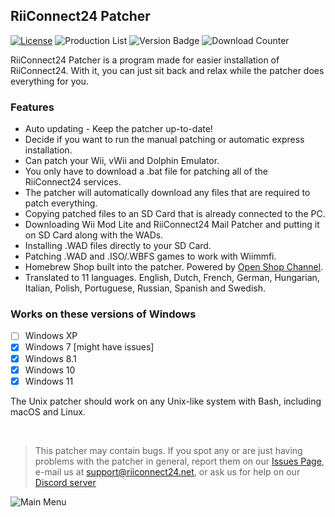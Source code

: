 ## RiiConnect24 Patcher
[![License](https://img.shields.io/github/license/riiconnect24/RiiConnect24-Patcher.svg?style=flat-square)](http://www.gnu.org/licenses/gpl-3.0)
![Production List](https://img.shields.io/discord/206934458954153984.svg?style=flat-square)
![Version Badge](https://img.shields.io/github/release/riiconnect24/RiiConnect24-Patcher.svg?style=flat-square)
![Download Counter](https://img.shields.io/github/downloads/RiiConnect24/RiiConnect24-Patcher/total.svg?style=flat-square)

RiiConnect24 Patcher is a program made for easier installation of RiiConnect24. With it, you can just sit back and relax while the patcher does everything for you.

### Features
* Auto updating - Keep the patcher up-to-date!
* Decide if you want to run the manual patching or automatic express installation.
* Can patch your Wii, vWii and Dolphin Emulator.
* You only have to download a .bat file for patching all of the RiiConnect24 services.
* The patcher will automatically download any files that are required to patch everything.
* Copying patched files to an SD Card that is already connected to the PC.
* Downloading Wii Mod Lite and RiiConnect24 Mail Patcher and putting it on SD Card along with the WADs.
* Installing .WAD files directly to your SD Card.
* Patching .WAD and .ISO/.WBFS games to work with Wiimmfi.
* Homebrew Shop built into the patcher. Powered by [Open Shop Channel](https://oscwii.org/).
* Translated to 11 languages. English, Dutch, French, German, Hungarian, Italian, Polish, Portuguese, Russian, Spanish and Swedish.

### Works on these versions of Windows
- [ ] Windows XP
- [X] Windows 7 [might have issues]
- [X] Windows 8.1
- [X] Windows 10
- [X] Windows 11

The Unix patcher should work on any Unix-like system with Bash, including macOS and Linux.

<br>

>This patcher may contain bugs. If you spot any or are just having problems with the patcher in general, report them on our [Issues Page](https://github.com/RiiConnect24/RiiConnect24-Patcher/issues), e-mail us at [support@riiconnect24.net](mailto:support@riiconnect24.net), or ask us for help on our [Discord server](https://discord.gg/rc24)

![Main Menu](https://patcher.rc24.xyz/update/RiiConnect24-Patcher/v1/jpg/rc24_patcher_menu.gif)

